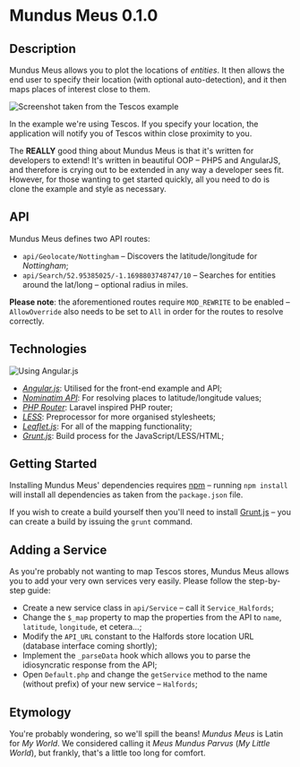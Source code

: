 Mundus Meus 0.1.0
===========

Description
-----------

Mundus Meus allows you to plot the locations of <em>entities</em>. It then allows the end user to specify their location (with optional auto-detection), and it then maps places of interest close to them.

<img src="https://dl.dropboxusercontent.com/s/03uaar440ofoerf/screenshot-0.1.0-alpha.png" alt="Screenshot taken from the Tescos example" />

In the example we're using Tescos. If you specify your location, the application will notify you of Tescos within close proximity to you.

The <strong>REALLY</strong> good thing about Mundus Meus is that it's written for developers to extend! It's written in beautiful OOP &ndash; PHP5 and AngularJS, and therefore is crying out to be extended in any way a developer sees fit. However, for those wanting to get started quickly, all you need to do is clone the example and style as necessary.

API
-----------

Mundus Meus defines two API routes:

 * `api/Geolocate/Nottingham` &ndash; Discovers the latitude/longitude for <i>Nottingham</i>;
 * `api/Search/52.95385025/-1.1698803748747/10` &ndash; Searches for entities around the lat/long &ndash; optional radius in miles.

**Please note**: the aforementioned routes require `MOD_REWRITE` to be enabled &ndash; `AllowOverride` also needs to be set to `All` in order for the routes to resolve correctly.

Technologies
-----------

<img src="http://angularjs.org/img/AngularJS-large.png" alt="Using Angular.js" />

 * <em><a href="http://angularjs.org/" target="_blank">Angular.js</a></em>: Utilised for the front-end example and API;
 * <em><a href="http://nominatim.openstreetmap.org/" target="_blank">Nominatim API</a></em>: For resolving places to latitude/longitude values;
 * <em><a href="https://github.com/jenssegers/php-router" target="_blank">PHP Router</a></em>: Laravel inspired PHP router;
 * <em><a href="http://lesscss.org/" target="_blank">LESS</a></em>: Preprocessor for more organised stylesheets;
 * <em><a href="http://www.leafletjs.com/" target="_blank">Leaflet.js</a></em>: For all of the mapping functionality;
 * <em><a href="http://www.gruntjs.com/" target="_blank">Grunt.js</a></em>: Build process for the JavaScript/LESS/HTML;

Getting Started
-----------

Installing Mundus Meus' dependencies requires <a href="https://npmjs.org/" target="_blank">npm</a> &ndash; running `npm install` will install all dependencies as taken from the `package.json` file.

If you wish to create a build yourself then you'll need to install <a href="http://www.gruntjs.com/" target="_blank">Grunt.js</a> &ndash; you can create a build by issuing the `grunt` command.

Adding a Service
-----------

As you're probably not wanting to map Tescos stores, Mundus Meus allows you to add your very own services very easily. Please follow the step-by-step guide:

 * Create a new service class in `api/Service` &ndash; call it `Service_Halfords`;
 * Change the `$_map` property to map the properties from the API to `name`, `latitude`, `longitude`, et cetera...;
 * Modify the `API_URL` constant to the Halfords store location URL (database interface coming shortly);
 * Implement the `_parseData` hook which allows you to parse the idiosyncratic response from the API;
 * Open `Default.php` and change the `getService` method to the name (without prefix) of your new service &ndash; `Halfords`;

Etymology
-----------

You're probably wondering, so we'll spill the beans! <i>Mundus Meus</i> is Latin for <i>My World</i>. We considered calling it <i>Meus Mundus Parvus</i> (<i>My Little World</i>), but frankly, that's a little too long for comfort.